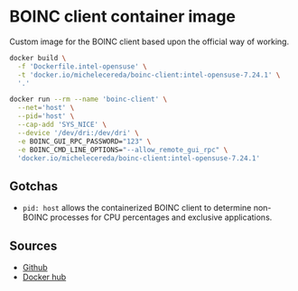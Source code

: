 # BOINC client container image

Custom image for the BOINC client based upon the official way of working.

```sh
docker build \
  -f 'Dockerfile.intel-opensuse' \
  -t 'docker.io/michelecereda/boinc-client:intel-opensuse-7.24.1' \
  '.'

docker run --rm --name 'boinc-client' \
  --net='host' \
  --pid='host' \
  --cap-add 'SYS_NICE' \
  --device '/dev/dri:/dev/dri' \
  -e BOINC_GUI_RPC_PASSWORD="123" \
  -e BOINC_CMD_LINE_OPTIONS="--allow_remote_gui_rpc" \
  'docker.io/michelecereda/boinc-client:intel-opensuse-7.24.1'
```

## Gotchas

- `pid: host` allows the containerized BOINC client to determine non-BOINC processes for CPU percentages and exclusive applications.

## Sources

- [Github]
- [Docker hub]

<!--
  References
  -->

<!-- Upstream -->
[docker hub]: https://hub.docker.com/r/boinc/client
[github]: https://github.com/BOINC/boinc-client-docker

